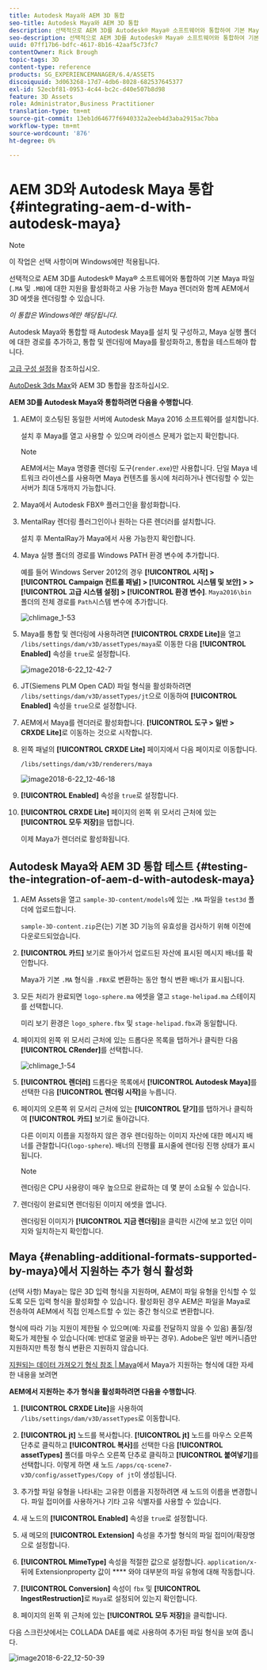 ```yaml
---
title: Autodesk Maya와 AEM 3D 통합
seo-title: Autodesk Maya와 AEM 3D 통합
description: 선택적으로 AEM 3D를 Autodesk® Maya® 소프트웨어와 통합하여 기본 Maya 파일(.MA 및 .MB)에 대한 지원을 활성화하고 사용 가능한 Maya 렌더러와 함께 AEM에서 3D 에셋을 렌더링할 수 있습니다.
seo-description: 선택적으로 AEM 3D를 Autodesk® Maya® 소프트웨어와 통합하여 기본 Maya 파일(.MA 및 .MB)에 대한 지원을 활성화하고 사용 가능한 Maya 렌더러와 함께 AEM에서 3D 에셋을 렌더링할 수 있습니다.
uuid: 07ff17b6-bdfc-4617-8b16-42aaf5c73fc7
contentOwner: Rick Brough
topic-tags: 3D
content-type: reference
products: SG_EXPERIENCEMANAGER/6.4/ASSETS
discoiquuid: 3d063268-17d7-4db6-8028-682537645377
exl-id: 52ecbf81-0953-4c44-bc2c-d40e507b8d98
feature: 3D Assets
role: Administrator,Business Practitioner
translation-type: tm+mt
source-git-commit: 13eb1d64677f6940332a2eeb4d3aba2915ac7bba
workflow-type: tm+mt
source-wordcount: '876'
ht-degree: 0%

---
```


# AEM 3D와 Autodesk Maya 통합 {#integrating-aem-d-with-autodesk-maya}

>[!NOTE]
>
>이 작업은 선택 사항이며 Windows에만 적용됩니다.

선택적으로 AEM 3D를 Autodesk® Maya® 소프트웨어와 통합하여 기본 Maya 파일(`.MA` 및 `.MB`)에 대한 지원을 활성화하고 사용 가능한 Maya 렌더러와 함께 AEM에서 3D 에셋을 렌더링할 수 있습니다.

*이 통합은 Windows에만 해당됩니다*.

Autodesk Maya와 통합할 때 Autodesk Maya를 설치 및 구성하고, Maya 실행 폴더에 대한 경로를 추가하고, 통합 및 렌더링에 Maya를 활성화하고, 통합을 테스트해야 합니다.

[고급 구성 설정](advanced-config-3d.md)을 참조하십시오.

[AutoDesk 3ds Max](integrating-aem-3d-with-autodesk-3ds-max.md)와 AEM 3D 통합을 참조하십시오.

**AEM 3D를 Autodesk Maya와 통합하려면 다음을 수행합니다**.

1. AEM이 호스팅된 동일한 서버에 Autodesk Maya 2016 소프트웨어를 설치합니다.

   설치 후 Maya를 열고 사용할 수 있으며 라이센스 문제가 없는지 확인합니다.

   >[!NOTE]
   >
   >AEM에서는 Maya 명령줄 렌더링 도구(`render.exe`)만 사용합니다. 단일 Maya 네트워크 라이센스를 사용하면 Maya 컨텐츠를 동시에 처리하거나 렌더링할 수 있는 서버가 최대 5개까지 가능합니다.

1. Maya에서 Autodesk FBX® 플러그인을 활성화합니다.
1. MentalRay 렌더링 플러그인이나 원하는 다른 렌더러를 설치합니다.

   설치 후 MentalRay가 Maya에서 사용 가능한지 확인합니다.

1. Maya 실행 폴더의 경로를 Windows PATH 환경 변수에 추가합니다.

   예를 들어 Windows Server 2012의 경우 **[!UICONTROL 시작] > [!UICONTROL Campaign 컨트롤 패널] > [!UICONTROL  시스템 및 보안] >  > [!UICONTROL 고급 시스템 설정] > [!UICONTROL 환경 변수]**. `Maya2016\bin` 폴더의 전체 경로를 `Path`시스템 변수에 추가합니다.

   ![chlimage_1-53](assets/chlimage_1-53.png)

1. Maya를 통합 및 렌더링에 사용하려면 **[!UICONTROL CRXDE Lite]**&#x200B;을 열고 `/libs/settings/dam/v3D/assetTypes/maya`로 이동한 다음 **[!UICONTROL Enabled]** 속성을 `true`로 설정합니다.

   ![image2018-6-22_12-42-7](assets/image2018-6-22_12-42-7.png)

1. JT(Siemens PLM Open CAD) 파일 형식을 활성화하려면 `/libs/settings/dam/v3D/assetTypes/jt`으로 이동하여 **[!UICONTROL Enabled]** 속성을 `true`으로 설정합니다.
1. AEM에서 Maya를 렌더러로 활성화합니다. **[!UICONTROL 도구 > 일반 > CRXDE Lite]**&#x200B;로 이동하는 것으로 시작합니다.
1. 왼쪽 패널의 **[!UICONTROL CRXDE Lite]** 페이지에서 다음 페이지로 이동합니다.

   `/libs/settings/dam/v3D/renderers/maya`

   ![image2018-6-22_12-46-18](assets/image2018-6-22_12-46-18.png)

1. **[!UICONTROL Enabled]** 속성을 `true`로 설정합니다.

1. **[!UICONTROL CRXDE Lite]** 페이지의 왼쪽 위 모서리 근처에 있는 **[!UICONTROL 모두 저장]**&#x200B;을 탭합니다.

   이제 Maya가 렌더러로 활성화됩니다.

## Autodesk Maya와 AEM 3D 통합 테스트 {#testing-the-integration-of-aem-d-with-autodesk-maya}

1. AEM Assets을 열고 `sample-3D-content/models`에 있는 `.MA` 파일을 `test3d` 폴더에 업로드합니다.

   `sample-3D-content.zip`은(는) 기본 3D 기능의 유효성을 검사하기 위해 이전에 다운로드되었습니다.

1. **[!UICONTROL 카드]** 보기로 돌아가서 업로드된 자산에 표시된 메시지 배너를 확인합니다.

   Maya가 기본 `.MA` 형식을 `.FBX`로 변환하는 동안 형식 변환 배너가 표시됩니다.

1. 모든 처리가 완료되면 `logo-sphere.ma` 에셋을 열고 `stage-helipad.ma` 스테이지를 선택합니다.

   미리 보기 환경은 `logo_sphere.fbx` 및 `stage-helipad.fbx`과 동일합니다.

1. 페이지의 왼쪽 위 모서리 근처에 있는 드롭다운 목록을 탭하거나 클릭한 다음 **[!UICONTROL CRender]**&#x200B;를 선택합니다.

   ![chlimage_1-54](assets/chlimage_1-54.png)

1. **[!UICONTROL 렌더러]** 드롭다운 목록에서 **[!UICONTROL Autodesk Maya]**&#x200B;를 선택한 다음 **[!UICONTROL 렌더링 시작]**&#x200B;을 누릅니다.
1. 페이지의 오른쪽 위 모서리 근처에 있는 **[!UICONTROL 닫기]**&#x200B;를 탭하거나 클릭하여 **[!UICONTROL 카드]** 보기로 돌아갑니다.

   다른 이미지 이름을 지정하지 않은 경우 렌더링하는 이미지 자산에 대한 메시지 배너를 관찰합니다(`logo-sphere`). 배너의 진행률 표시줄에 렌더링 진행 상태가 표시됩니다.

   >[!NOTE]
   >
   >렌더링은 CPU 사용량이 매우 높으므로 완료하는 데 몇 분이 소요될 수 있습니다.

1. 렌더링이 완료되면 렌더링된 이미지 에셋을 엽니다.

   렌더링된 이미지가 **[!UICONTROL 지금 렌더링]**&#x200B;을 클릭한 시간에 보고 있던 이미지와 일치하는지 확인합니다.

## Maya {#enabling-additional-formats-supported-by-maya}에서 지원하는 추가 형식 활성화

(선택 사항) Maya는 많은 3D 입력 형식을 지원하며, AEM이 파일 유형을 인식할 수 있도록 모든 입력 형식을 활성화할 수 있습니다. 활성화된 경우 AEM은 파일을 Maya로 전송하여 AEM에서 직접 인제스트할 수 있는 중간 형식으로 변환합니다.

형식에 따라 기능 지원이 제한될 수 있으며(예: 자료를 전달하지 않을 수 있음) 품질/정확도가 제한될 수 있습니다(예: 반대로 얼굴을 바꾸는 경우). Adobe은 일반 메커니즘만 지원하지만 특정 형식 변환은 지원하지 않습니다.

[지원되는 데이터 가져오기 형식 참조 | Maya](https://knowledge.autodesk.com/support/maya/learn-explore/caas/CloudHelp/cloudhelp/2016/ENU/Maya/files/GUID-69BC066D-D4D8-4B12-900C-CF42E798A5D6-htm.html)에서 Maya가 지원하는 형식에 대한 자세한 내용을 보려면

**AEM에서 지원하는 추가 형식을 활성화하려면 다음을 수행합니다**.

1. **[!UICONTROL CRXDE Lite]**&#x200B;을 사용하여 `/libs/settings/dam/v3D/assetTypes`로 이동합니다.
1. **[!UICONTROL jt]** 노드를 복사합니다. **[!UICONTROL jt]** 노드를 마우스 오른쪽 단추로 클릭하고 **[!UICONTROL 복사]**&#x200B;를 선택한 다음 **[!UICONTROL assetTypes]** 폴더를 마우스 오른쪽 단추로 클릭하고 **[!UICONTROL 붙여넣기]**&#x200B;를 선택합니다. 이렇게 하면 새 노드 `/apps/cq-scene7-v3D/config/assetTypes/Copy of jt`이 생성됩니다.
1. 추가할 파일 유형을 나타내는 고유한 이름을 지정하려면 새 노드의 이름을 변경합니다. 파일 접미어를 사용하거나 기타 고유 식별자를 사용할 수 있습니다.

1. 새 노드의 **[!UICONTROL Enabled]** 속성을 `true`로 설정합니다.

1. 새 메모의 **[!UICONTROL Extension]** 속성을 추가할 형식의 파일 접미어/확장명으로 설정합니다.
1. **[!UICONTROL MimeType]** 속성을 적절한 값으로 설정합니다. `application/x-` 뒤에 Extensionproperty 값이  **** 와야 대부분의 파일 유형에 대해 작동합니다.
1. **[!UICONTROL Conversion]** 속성이 `fbx` 및 **[!UICONTROL IngestRestruction]**&#x200B;로 `Maya`로 설정되어 있는지 확인합니다.
1. 페이지의 왼쪽 위 근처에 있는 **[!UICONTROL 모두 저장]**&#x200B;을 클릭합니다.

다음 스크린샷에서는 COLLADA DAE를 예로 사용하여 추가된 파일 형식을 보여 줍니다.

![image2018-6-22_12-50-39](assets/image2018-6-22_12-50-39.png)
